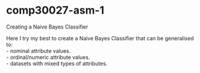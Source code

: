 # comp30027-asm-1
Creating a Naive Bayes Classifier

Here I try my best to create a Naive Bayes Classifier that can be generalised to:  
    - nominal attribute values.  
    - ordinal/numeric attribute values.  
    - datasets with mixed types of attributes.  
